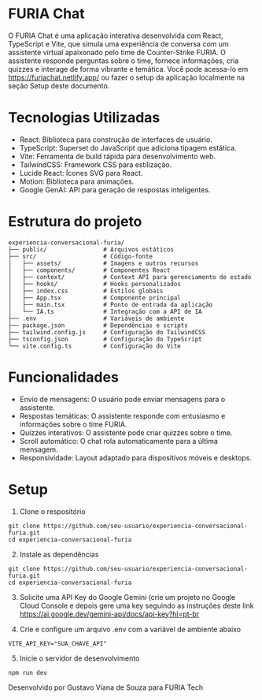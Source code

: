 # FURIA Chat
O FURIA Chat é uma aplicação interativa desenvolvida com React, TypeScript e Vite, que simula uma experiência de conversa com um assistente virtual apaixonado pelo time de Counter-Strike FURIA. O assistente responde perguntas sobre o time, fornece informações, cria quizzes e interage de forma vibrante e temática. Você pode acessa-lo em https://furiachat.netlify.app/ ou fazer o setup da aplicação localmente na seção Setup deste documento.

# Tecnologias Utilizadas
- React: Biblioteca para construção de interfaces de usuário.
- TypeScript: Superset do JavaScript que adiciona tipagem estática.
- Vite: Ferramenta de build rápida para desenvolvimento web.
- TailwindCSS: Framework CSS para estilização.
- Lucide React: Ícones SVG para React.
- Motion: Biblioteca para animações.
- Google GenAI: API para geração de respostas inteligentes.

# Estrutura do projeto
```
experiencia-conversacional-furia/
├── public/                # Arquivos estáticos
├── src/                   # Código-fonte
│   ├── assets/            # Imagens e outros recursos
│   ├── components/        # Componentes React
│   ├── context/           # Context API para gerenciamento de estado
│   ├── hooks/             # Hooks personalizados
│   ├── index.css          # Estilos globais
│   ├── App.tsx            # Componente principal
│   ├── main.tsx           # Ponto de entrada da aplicação
│   └── IA.ts              # Integração com a API de IA
├── .env                   # Variáveis de ambiente
├── package.json           # Dependências e scripts
├── tailwind.config.js     # Configuração do TailwindCSS
├── tsconfig.json          # Configuração do TypeScript
└── vite.config.ts         # Configuração do Vite
```

# Funcionalidades
- Envio de mensagens: O usuário pode enviar mensagens para o assistente.
- Respostas temáticas: O assistente responde com entusiasmo e informações sobre o time FURIA.
- Quizzes interativos: O assistente pode criar quizzes sobre o time.
- Scroll automático: O chat rola automaticamente para a última mensagem.
- Responsividade: Layout adaptado para dispositivos móveis e desktops.

# Setup
1. Clone o respositório
```
git clone https://github.com/seu-usuario/experiencia-conversacional-furia.git
cd experiencia-conversacional-furia
```

2. Instale as dependências
```
git clone https://github.com/seu-usuario/experiencia-conversacional-furia.git
cd experiencia-conversacional-furia
```

3. Solicite uma API Key do Google Gemini (crie um projeto no Google Cloud Console e depois gere uma key seguindo as instruções deste link https://ai.google.dev/gemini-api/docs/api-key?hl=pt-br

4. Crie e configure um arquivo .env com a variável de ambiente abaixo 
```
VITE_API_KEY="SUA_CHAVE_API"
```

5. Inicie o servidor de desenvolvimento
```
npm run dev
```

Desenvolvido por Gustavo Viana de Souza para FURIA Tech
